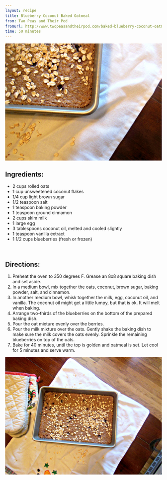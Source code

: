 ```yaml
---
layout: recipe
title: Blueberry Coconut Baked Oatmeal
from: Two Peas and Their Pod
fromurl: http://www.twopeasandtheirpod.com/baked-blueberry-coconut-oatmeal/
time: 50 minutes
---
```


![Blueberry Coconut Baked Oatmeal](/assets/img/blueberry-coconut-baked-oatmeal1.jpg)

Ingredients:
------------

* 2 cups rolled oats
* 1 cup unsweetened coconut flakes
* 1/4 cup light brown sugar
* 1/2 teaspoon salt
* 1 teaspoon baking powder
* 1 teaspoon ground cinnamon
* 2 cups skim milk
* 1 large egg
* 3 tablespoons coconut oil, melted and cooled slightly
* 1 teaspoon vanilla extract
* 1 1/2 cups blueberries (fresh or frozen)

<br>

Directions:
-----------

1. Preheat the oven to 350 degrees F. Grease an 8x8 square baking dish and set aside.
2. In a medium bowl, mix together the oats, coconut, brown sugar, baking powder, salt, and cinnamon.
3. In another medium bowl, whisk together the milk, egg, coconut oil, and vanilla. The coconut oil might get a little lumpy, but that is ok. It will melt when baking.
4. Arrange two-thirds of the blueberries on the bottom of the prepared baking dish. 
5. Pour the oat mixture evenly over the berries. 
6. Pour the milk mixture over the oats. Gently shake the baking dish to make sure the milk covers the oats evenly. Sprinkle the remaining blueberries on top of the oats.
7. Bake for 40 minutes, until the top is golden and oatmeal is set. Let cool for 5 minutes and serve warm.

![Blueberry Coconut Baked Oatmeal](/assets/img/blueberry-coconut-baked-oatmeal2.jpg)
